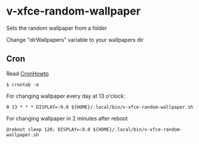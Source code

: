 v-xfce-random-wallpaper
=======================

Sets the random wallpaper from a folder

Change "dirWallpapers" variable to your wallpapers dir


Cron
----
Read [CronHowto](https://help.ubuntu.com/community/CronHowto)

	$ crontab -e

For changing wallpaper every day at 13 o'clock:

	0 13 * * * DISPLAY=:0.0 ${HOME}/.local/bin/v-xfce-random-wallpaper.sh

For changing wallpaper in 2 minutes after reboot

	@reboot sleep 120; DISPLAY=:0.0 ${HOME}/.local/bin/v-xfce-random-wallpaper.sh
